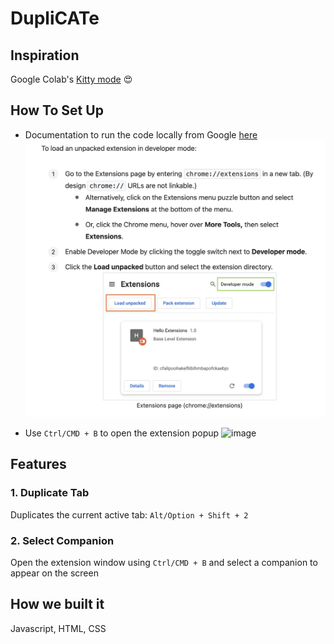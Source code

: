 # DupliCATe

## Inspiration

Google Colab's [Kitty mode](https://twitter.com/i/status/1148286772863856642) 😍

## How To Set Up

- Documentation to run the code locally from Google [here](https://developer.chrome.com/docs/extensions/mv3/getstarted/development-basics/#load-unpacked)
  <img src="doc-image/1.png" width="700">

- Use `Ctrl/CMD + B` to open the extension popup
  <img width="170" alt="image" src="https://github.com/AllardQuek/Purrductivity/assets/40263305/ccea819f-ae2f-4b37-8913-15393b4ac995">

## Features

### 1. Duplicate Tab

Duplicates the current active tab: `Alt/Option + Shift + 2`

### 2. Select Companion

Open the extension window using `Ctrl/CMD + B` and select a companion to appear on the screen

## How we built it

Javascript, HTML, CSS
